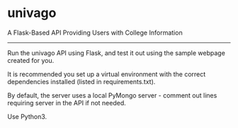 # univago
A Flask-Based API Providing Users with College Information

---

Run the univago API using Flask, and test it out using the sample webpage created for you. 

It is recommended you set up a virtual environment with the correct dependencies installed (listed in requirements.txt).

By default, the server uses a local PyMongo server - comment out lines requiring server in the API if not needed.

Use Python3. 
